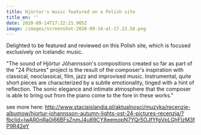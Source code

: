 ```yaml
---
title: Hjörtur's music featured on a Polish site
title_en: ''
date: 2020-09-14T17:22:21.905Z
image: /images/screenshot-2020-09-14-at-17.23.58.png
---
```

Delighted to be featured and reviewed on this Polish site, which is focused exclusively on Icelandic music. 

"The sound of Hjörtur Jóhannsson's compositions created so far as part of the "24 Pictures" project is the result of the composer's inspiration with classical, neoclassical, film, jazz and improvised music. Instrumental, quite short pieces are characterized by a subtle emotionality, tinged with a hint of reflection. The sonic elegance and intimate atmosphere that the composer is able to bring out from the piano come to the fore in these works."

see more here: <http://www.stacjaislandia.pl/aktualnosci/muzyka/recenzje-albumow/hjortur-johannsson-autumn-lights-ost-24-pictures-recenzja/?fbclid=IwAR0nRa0i66BFsZnmJ4u89CY8eemopN7YQr5OJfYfgVpLGhFIzM3fP9R42eY>
